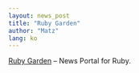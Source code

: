 ```yaml
---
layout: news_post
title: "Ruby Garden"
author: "Matz"
lang: ko
---
```


[Ruby Garden][1] – News Portal for Ruby.



[1]: http://www.rubygarden.org/
